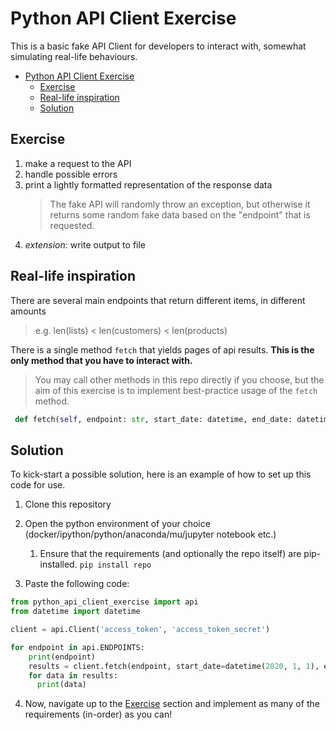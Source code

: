 # Python API Client Exercise

This is a basic fake API Client for developers to interact with, somewhat simulating real-life behaviours.

- [Python API Client Exercise](#python-api-client-exercise)
  - [Exercise](#exercise)
  - [Real-life inspiration](#real-life-inspiration)
  - [Solution](#solution)

## Exercise

1. make a request to the API
2. handle possible errors
3. print a lightly formatted representation of the response data
    > The fake API will randomly throw an exception, but otherwise it returns some random fake data based on the "endpoint" that is requested.
4. _extension_: write output to file

## Real-life inspiration

There are several main endpoints that return different items, in different amounts
> e.g. len(lists) < len(customers) < len(products)

There is a single method `fetch` that yields pages of api results. **This is the only method that you have to interact with.**

> You may call other methods in this repo directly if you choose, but the aim of this exercise is to implement best-practice usage of the `fetch` method.

```python
 def fetch(self, endpoint: str, start_date: datetime, end_date: datetime) -> Iterator[List[APIObject]]:
```

## Solution

To kick-start a possible solution, here is an example of how to set up this code for use.

1. Clone this repository
2. Open the python environment of your choice (docker/ipython/python/anaconda/mu/jupyter notebook etc.)
   1. Ensure that the requirements (and optionally the repo itself) are pip-installed.
      `pip install repo`

3. Paste the following code:

```python
from python_api_client_exercise import api
from datetime import datetime

client = api.Client('access_token', 'access_token_secret')

for endpoint in api.ENDPOINTS:
    print(endpoint)
    results = client.fetch(endpoint, start_date=datetime(2020, 1, 1), end_date=datetime(2020, 2, 1))
    for data in results:
      print(data)
```

4. Now, navigate up to the [Exercise](#exercise) section and implement as many of the requirements (in-order) as you can!
